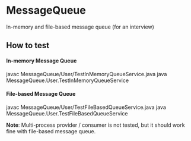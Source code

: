 # MessageQueue
In-memory and file-based message queue (for an interview)

## How to test

#### In-memory Message Queue
javac MessageQueue/User/TestInMemoryQueueService.java
java MessageQueue.User.TestInMemoryQueueService

#### File-based Message Queue
javac MessageQueue/User/TestFileBasedQueueService.java
java MessageQueue.User.TestFileBasedQueueService

**Note**: Multi-process provider / consumer is not tested, but it should work fine with file-based message queue.
